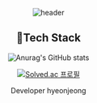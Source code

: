 
<div align=center>
  
![header](https://capsule-render.vercel.app/api?type=Waving&color=ff48a5&height=300&section=header&text=Hyeonjeongs%20Profile&fontSize=60&fontColor=FFFFFF)

## 📌Tech Stack
  
![Anurag's GitHub stats](https://github-readme-stats.vercel.app/api?username=hyeonjeongs&show_icons=true&theme=radical)

[![Solved.ac
프로필](http://mazassumnida.wtf/api/v2/generate_badge?boj=py0429)](https://solved.ac/py0429)

Developer hyeonjeong
  
</div>
